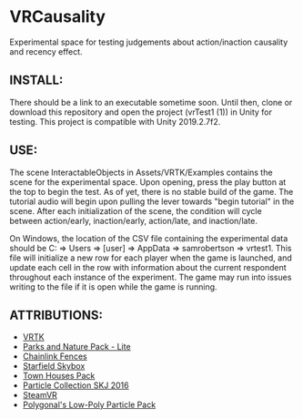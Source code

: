 # VRCausality
Experimental space for testing judgements about action/inaction causality and recency effect.


## INSTALL:
There should be a link to an executable sometime soon. Until then, clone or download this repository and open the project (vrTest1 (1)) in Unity for testing. This project is compatible with Unity 2019.2.7f2.

## USE:
The scene InteractableObjects in Assets/VRTK/Examples contains the scene for the experimental space. Upon opening, press the play button at the top to begin the test. As of yet, there is no stable build of the game.
The tutorial audio will begin upon pulling the lever towards "begin tutorial" in the scene. After each initialization of the scene, the condition will cycle between action/early, inaction/early, action/late, and inaction/late.

On Windows, the location of the CSV file containing the experimental data should be C: => Users => [user] => AppData => samrobertson => vrtest1. This file will initialize a new row for each player when the game is launched, and update each cell in the row with information about the current respondent throughout each instance of the experiment. The game may run into issues writing to the file if it is open while the game is running.

## ATTRIBUTIONS:

* [VRTK](http://vrtk.io)
* [Parks and Nature Pack - Lite](https://assetstore.unity.com/packages/3d/props/parks-and-nature-pack-lite-77362)
* [Chainlink Fences](https://assetstore.unity.com/packages/3d/chainlink-fences-73107)
* [Starfield Skybox](https://assetstore.unity.com/packages/2d/textures-materials/sky/starfield-skybox-92717)
* [Town Houses Pack](https://assetstore.unity.com/packages/3d/environments/urban/town-houses-pack-42717)
* [Particle Collection SKJ 2016](https://assetstore.unity.com/packages/vfx/particles/particle-collection-skj-2016-free-samples-72399_)
* [SteamVR](https://assetstore.unity.com/packages/tools/integration/steamvr-plugin-32647)
* [Polygonal's Low-Poly Particle Pack](https://assetstore.unity.com/packages/vfx/particles/polygonal-s-low-poly-particle-pack-118355)